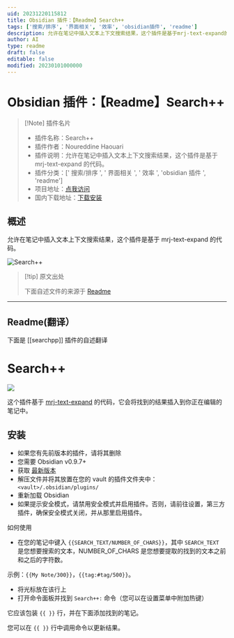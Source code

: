 ```yaml
---
uid: 20231220115812
title: Obsidian 插件：【Readme】Search++
tags: ['搜索/排序', '界面相关', '效率', 'obsidian插件', 'readme']
description: 允许在笔记中插入文本上下文搜索结果，这个插件是基于mrj-text-expand的代码。
author: AI
type: readme
draft: false
editable: false
modified: 20230101000000
---
```


# Obsidian 插件：【Readme】Search++

> [!Note] 插件名片
> - 插件名称：Search++
> - 插件作者：Noureddine Haouari
> - 插件说明：允许在笔记中插入文本上下文搜索结果，这个插件是基于 mrj-text-expand 的代码。
> - 插件分类：[' 搜索/排序 ', ' 界面相关 ', ' 效率 ', 'obsidian 插件 ', 'readme']
> - 项目地址：[点我访问](https://github.com/nhaouari/searchpp)
> - 国内下载地址：[下载安装](https://pkmer.cn/products/plugin/pluginMarket/?searchpp)

## 概述

允许在笔记中插入文本上下文搜索结果，这个插件是基于 mrj-text-expand 的代码。

![Search++](https://cdn.pkmer.cn/covers/searchpp.png!pkmer)

> [!tip] 原文出处
>
>下面自述文件的来源于 [Readme](https://ghproxy.net/https://raw.githubusercontent.com/nhaouari/searchpp/master/README.md)

---

## Readme(翻译）

下面是 [[searchpp]] 插件的自述翻译

# Search++

![](https://cdn.pkmer.cn/covers/searchpp_2_0.gif)

这个插件基于 [mrj-text-expand](https://github.com/nhaouari/obsidian-text-expand) 的代码，它会将找到的结果插入到你正在编辑的笔记中。

## 安装

- 如果您有先前版本的插件，请将其删除
- 您需要 Obsidian v0.9.7+
- 获取 [最新版本]()
- 解压文件并将其放置在您的 vault 的插件文件夹中：`<vault>/.obsidian/plugins/`
- 重新加载 Obsidian
- 如果提示安全模式，请禁用安全模式并启用插件。否则，请前往设置，第三方插件，确保安全模式关闭，并从那里启用插件。

如何使用

- 在您的笔记中键入 `{{SEARCH_TEXT/NUMBER_OF_CHARS}}`，其中 `SEARCH_TEXT` 是您想要搜索的文本，NUMBER_OF_CHARS 是您想要提取的找到的文本之前和之后的字符数。

示例：`{{My Note/300}}`，`{{tag:#tag/500}}`。

- 将光标放在该行上
- 打开命令面板并找到 `Search++:` 命令（您可以在设置菜单中附加热键）

它应该包装 `{{ }}` 行，并在下面添加找到的笔记。

您可以在 `{{ }}` 行中调用命令以更新结果。
